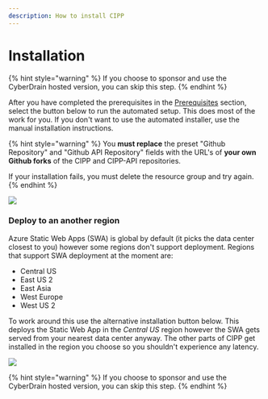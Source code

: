 ```yaml
---
description: How to install CIPP
---
```


# Installation

{% hint style="warning" %}
If you choose to sponsor and use the CyberDrain hosted version, you can skip this step.
{% endhint %}

After you have completed the prerequisites in the [Prerequisites](https://github.com/KelvinTegelaar/CIPP/blob/website/docs/user/gettingstarted/prerequisites/README.md) section, select the button below to run the automated setup. This does most of the work for you. If you don't want to use the automated installer, use the manual installation instructions.

{% hint style="warning" %}
You **must replace** the preset "Github Repository" and "Github API Repository" fields with the URL's of **your own Github forks** of the CIPP and CIPP-API repositories.

If your installation fails, you must delete the resource group and try again.
{% endhint %}

[![](https://aka.ms/deploytoazurebutton)](https://portal.azure.com/#create/Microsoft.Template/uri/https%3A%2F%2Fraw.githubusercontent.com%2FKelvinTegelaar%2FCIPP%2Fdev%2Fdeployment%2FAzureDeploymentTemplate.json)

### Deploy to an another region

Azure Static Web Apps (SWA) is global by default (it picks the data center closest to you) however some regions don't support deployment. Regions that support SWA deployment at the moment are:

* Central US
* East US 2
* East Asia
* West Europe
* West US 2

To work around this use the alternative installation button below. This deploys the Static Web App in the _Central US_ region however the SWA gets served from your nearest data center anyway. The other parts of CIPP get installed in the region you choose so you shouldn't experience any latency.

[![](https://aka.ms/deploytoazurebutton)](https://portal.azure.com/#create/Microsoft.Template/uri/https%3A%2F%2Fraw.githubusercontent.com%2FKelvinTegelaar%2FCIPP%2Fdev%2Fdeployment%2FAzureDeploymentTemplate\_regionoptions.json)

{% hint style="warning" %}
If you choose to sponsor and use the CyberDrain hosted version, you can skip this step.
{% endhint %}
